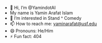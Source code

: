 - 👋 Hi, I’m @YamindotAI
- My name is Yamin Arafat Islam
- 👀 I’m interested in Stand ^ Comedy
- 📫 How to reach me: yaminarafat@usf.edu
- 😄 Pronouns: He/Him
- ⚡ Fun fact: 404

<!---
YamindotAI/YamindotAI is a ✨ special ✨ repository because its `README.md` (this file) appears on your GitHub profile.
You can click the Preview link to take a look at your changes.
--->
